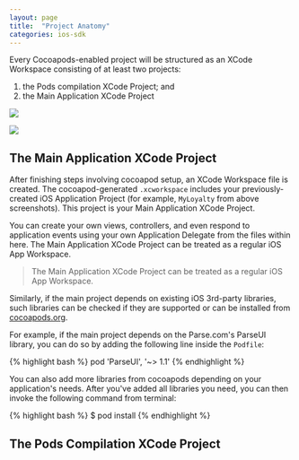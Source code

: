 ```yaml
---
layout: page
title:  "Project Anatomy"
categories: ios-sdk
---
```

Every Cocoapods-enabled project will be structured as an XCode Workspace consisting of at least two projects:

1. the Pods compilation XCode Project; and
2. the Main Application XCode Project

![]({{site.baseurl}}/img/sdk/ios/project_anatomy/project_folder_structure.png)

![]({{site.baseurl}}/img/sdk/ios/project_anatomy/project_folder_workspace.png)

## The Main Application XCode Project

After finishing steps involving cocoapod setup, an XCode Workspace file is created. The cocoapod-generated `.xcworkspace` includes your previously-created iOS Application Project (for example, `MyLoyalty` from above screenshots). This project is your Main Application XCode Project.

You can create your own views, controllers, and even respond to application events using your own Application Delegate from the files within here. The Main Application XCode Project can be treated as a regular iOS App Workspace.

> The Main Application XCode Project can be treated as a regular iOS App
> Workspace.

Similarly, if the main project depends on existing iOS 3rd-party libraries, such libraries can be checked if they are supported or can be installed from [cocoapods.org](http://cocoapods.org).

For example, if the main project depends on the Parse.com's ParseUI library, you can do so by adding the following line inside the `Podfile`:

{% highlight bash %}
pod 'ParseUI', '~> 1.1'
{% endhighlight %}

You can also add more libraries from cocoapods depending on your application's needs. After you've added all libraries you need, you can then invoke the following command from terminal:

{% highlight bash %}
$ pod install
{% endhighlight %}

## The Pods Compilation XCode Project